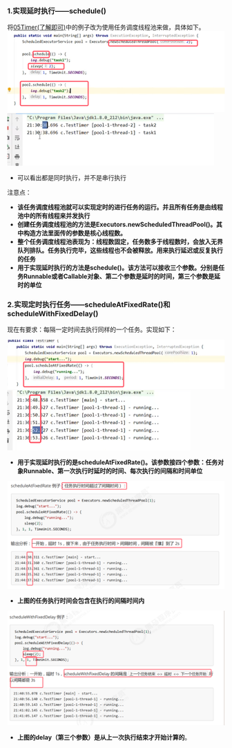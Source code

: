 ### 1.实现延时执行——schedule()

将[05Timer(了解即可)](05Timer(了解即可).md)中的例子改为使用任务调度线程池来做，具体如下。
![](assets/06任务调度线程池ScheduledThreadPoolExecutor/file-20250923225415669.png)
![](assets/06任务调度线程池ScheduledThreadPoolExecutor/file-20250923225422841.png)
* 可以看出都是同时执行，并不是串行执行

注意点：  
* **该任务调度线程池就可以实现定时的进行任务的运行。并且所有任务是由线程池中的所有线程来并发执行**
* **创建任务调度线程池的方法是Executors.newScheduledThreadPool()。其中构造方法里面传的参数是核心线程数。**
* **整个任务调度线程池表现为：线程数固定，任务数多于线程数时，会放入无界队列排队。任务执行完毕，这些线程也不会被释放。用来执行延迟或反复执行的任务**
* **用于实现延时执行的方法是schedule()。该方法可以接收三个参数。分别是任务Runnable或者Callable对象、第二个参数是延时的时间，第三个参数是延时的单位**


### 2.实现定时执行任务——scheduleAtFixedRate()和scheduleWithFixedDelay()

现在有要求：每隔一定时间去执行同样的一个任务。实现如下：  

![](assets/06任务调度线程池ScheduledThreadPoolExecutor/file-20250923230436069.png)
![](assets/06任务调度线程池ScheduledThreadPoolExecutor/file-20250923230457606.png)
* **用于实现延时执行的是scheduleAtFixedRate()。该参数接四个参数：任务对象Runnable、第一次执行时延时的时间、每次执行的间隔和时间单位**


![](assets/06任务调度线程池ScheduledThreadPoolExecutor/file-20250923230607144.png)
* **上图的任务执行时间会包含在执行的间隔时间内**

![](assets/06任务调度线程池ScheduledThreadPoolExecutor/file-20250923230949548.png)
* **上图的delay（第三个参数）是从上一次执行结束才开始计算的**。

